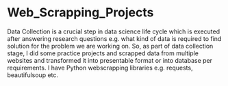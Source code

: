 # Web_Scrapping_Projects
Data Collection is a crucial step in data science life cycle which is executed after answering research questions e.g. what kind of data is required to find solution for the problem we are working on. So, as part of data collection stage, I did some practice projects and scrapped data from multiple websites and transformed it into presentable format or into database per requirements. I have Python webscrapping libraries e.g. requests, beautifulsoup etc.
